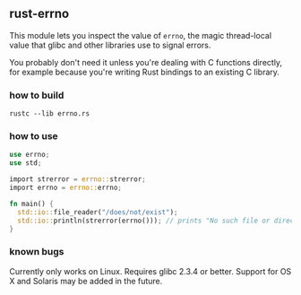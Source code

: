 ## rust-errno

This module lets you inspect the value of `errno`, the magic thread-local value
that glibc and other libraries use to signal errors.

You probably don't need it unless you're dealing with C functions directly, for
example because you're writing Rust bindings to an existing C library.

### how to build

```
rustc --lib errno.rs
```

### how to use

```rust
use errno;
use std;

import strerror = errno::strerror;
import errno = errno::errno;

fn main() {
  std::io::file_reader("/does/not/exist");
  std::io::println(strerror(errno())); // prints "No such file or directory"
}
```

### known bugs

Currently only works on Linux. Requires glibc 2.3.4 or better. Support for OS X
and Solaris may be added in the future.

